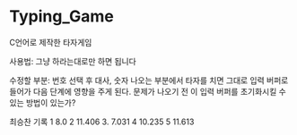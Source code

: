 # Typing_Game
C언어로 제작한 타자게임

사용법: 그냥 하라는대로만 하면 됩니다



수정할 부분: 번호 선택 후 대사, 숫자 나오는 부분에서 타자를 치면 그대로 입력 버퍼로 들어가 다음 단계에 영향을 주게 된다. 문제가 나오기 전 이 입력 버퍼를 초기화시킬 수 있는 방법이 있는가?


최승찬 기록
1 8.0
2 11.406
3. 7.031
4 10.235
5 11.613
